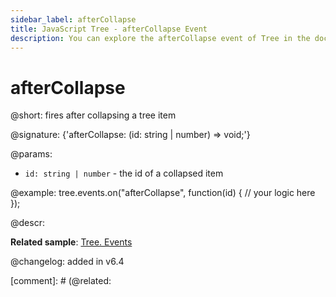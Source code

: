 ```yaml
---
sidebar_label: afterCollapse
title: JavaScript Tree - afterCollapse Event 
description: You can explore the afterCollapse event of Tree in the documentation of the DHTMLX JavaScript UI library. Browse developer guides and API reference, try out code examples and live demos, and download a free 30-day evaluation version of DHTMLX Suite.
---
```


# afterCollapse

@short: fires after collapsing a tree item

@signature: {'afterCollapse: (id: string | number) => void;'}

@params:
- `id: string | number` - the id of a collapsed item

@example:
tree.events.on("afterCollapse", function(id) {
    // your logic here
});

@descr:

**Related sample**: [Tree. Events](https://snippet.dhtmlx.com/vux1ye9g)

@changelog: added in v6.4

[comment]: # (@related: [](tree/events_handling.md)
